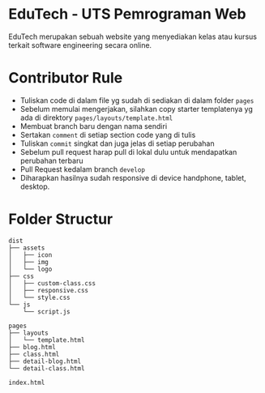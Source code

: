 # EduTech - UTS Pemrograman Web
EduTech merupakan sebuah website yang menyediakan kelas atau kursus terkait software engineering secara online.

# Contributor Rule
- Tuliskan code di dalam file yg sudah di sediakan di dalam folder `pages`
- Sebelum memulai mengerjakan, silahkan copy starter templatenya yg ada di direktory `pages/layouts/template.html`
- Membuat branch baru dengan nama sendiri
- Sertakan `comment` di setiap section code yang di tulis
- Tuliskan `commit` singkat dan juga jelas di setiap perubahan
- Sebelum pull request harap pull di lokal dulu untuk mendapatkan perubahan terbaru
- Pull Request kedalam branch `develop`
- Diharapkan hasilnya sudah responsive di device handphone, tablet, desktop.

# Folder Structur
```
dist
├── assets
│   ├── icon
│   ├── img
│   └── logo
├── css
│   ├── custom-class.css
│   ├── responsive.css
│   └── style.css
└── js
    └── script.js
          
pages
├── layouts
│   └── template.html
├── blog.html
├── class.html
├── detail-blog.html
└── detail-class.html

index.html

```

